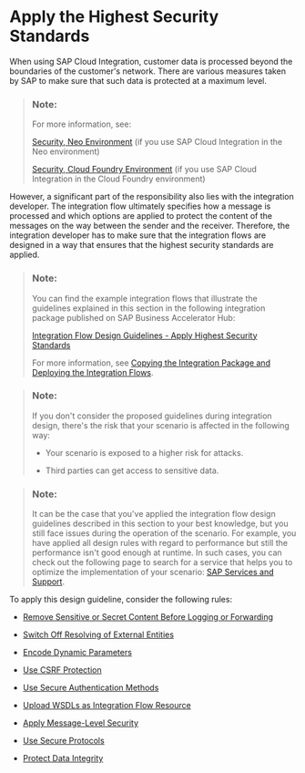 <!-- loio201fd43d4dab4bce9144ebfd9cdfbb20 -->

# Apply the Highest Security Standards

When using SAP Cloud Integration, customer data is processed beyond the boundaries of the customer's network. There are various measures taken by SAP to make sure that such data is protected at a maximum level.

> ### Note:  
> For more information, see:
> 
> [Security, Neo Environment](../SecurityNeo/security-neo-environment-cfade20.md) \(if you use SAP Cloud Integration in the Neo environment\)
> 
> [Security, Cloud Foundry Environment](../SecurityCF/security-cloud-foundry-environment-eb9923e.md) \(if you use SAP Cloud Integration in the Cloud Foundry environment\)

However, a significant part of the responsibility also lies with the integration developer. The integration flow ultimately specifies how a message is processed and which options are applied to protect the content of the messages on the way between the sender and the receiver. Therefore, the integration developer has to make sure that the integration flows are designed in a way that ensures that the highest security standards are applied.

> ### Note:  
> You can find the example integration flows that illustrate the guidelines explained in this section in the following integration package published on SAP Business Accelerator Hub:
> 
> [Integration Flow Design Guidelines - Apply Highest Security Standards](https://api.sap.com/package/DesignGuidelinesApplySecurity?section=Overview) 
> 
> For more information, see [Copying the Integration Package and Deploying the Integration Flows](copying-the-integration-package-and-deploying-the-integration-flows-2cb1d31.md).

> ### Note:  
> If you don't consider the proposed guidelines during integration design, there's the risk that your scenario is affected in the following way:
> 
> -   Your scenario is exposed to a higher risk for attacks.
> 
> -   Third parties can get access to sensitive data.

> ### Note:  
> It can be the case that you've applied the integration flow design guidelines described in this section to your best knowledge, but you still face issues during the operation of the scenario. For example, you have applied all design rules with regard to performance but still the performance isn't good enough at runtime. In such cases, you can check out the following page to search for a service that helps you to optimize the implementation of your scenario: [SAP Services and Support](https://www.sap.com/services-support.html).

To apply this design guideline, consider the following rules:

-   [Remove Sensitive or Secret Content Before Logging or Forwarding](remove-sensitive-or-secret-content-before-logging-or-forwarding-4686862.md)

-   [Switch Off Resolving of External Entities](switch-off-resolving-of-external-entities-a990e2c.md)

-   [Encode Dynamic Parameters](encode-dynamic-parameters-d278350.md)

-   [Use CSRF Protection](use-csrf-protection-a0765d5.md)

-   [Use Secure Authentication Methods](use-secure-authentication-methods-3d46d45.md)

-   [Upload WSDLs as Integration Flow Resource](upload-wsdls-as-integration-flow-resource-9c22b39.md)

-   [Apply Message-Level Security](apply-message-level-security-9036c0c.md)

-   [Use Secure Protocols](use-secure-protocols-c9b8cae.md)

-   [Protect Data Integrity](protect-data-integrity-e0ef25c.md)


